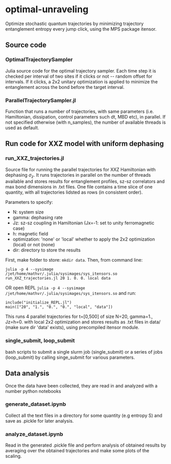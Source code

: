 # optimal-unraveling
Optimize stochastic quantum trajectories by minimizing trajectory entanglement entropy every jump click, using the MPS package itensor. 

## Source code

### OptimalTrajectorySampler
Julia source code for the optimal trajectory sampler. Each time step it is checked per interval of two sites if it clicks or not -- random offset for intervals. If it clicks, a 2x2 unitary optimization is applied to minimize the entanglement across the bond before the target interval.

### ParallelTrajectorySampler.jl
Function that runs a number of trajectories, with same parameters (i.e. Hamiltonian, dissipation, control parameters such dt, MBD etc), in parallel. If not specified otherwise (with n_samples), the number of available threads is used as default.

## Run code for XXZ model with uniform dephasing

### run_XXZ_trajectories.jl
Source file for running the parallel trajectories for XXZ Hamiltonian with dephasing $\sigma_z$. It runs trajectories in parallel on the number of threads available and stores results for entanglement profiles, sz-sz correlators and max bond dimensions in .txt files. One file contains a time slice of one quantity, with all trajectories lidsted as rows (in consistent order).

Parameters to specify: 
- N: system size
- gamma: dephasing rate
- Jz: sz-sz coupling in Hamiltonian (Jx=-1: set to unity ferromagnetic case)
- h: magnetic field
- optimization: 'none' or 'local' whether to apply the 2x2 optimization (local) or not (none)
- dir: directory to store the results

First, make folder to store: `mkdir data`.
Then, from command line: 
```
julia -p 4 --sysimage /jet/home/mathvr/.julia/sysimages/sys_itensors.so run_XXZ_trajectories.jl 20 1. 0. 0. local data
```

OR open REPL `julia -p 4 --sysimage /jet/home/mathvr/.julia/sysimages/sys_itensors.so` and run:
```
include("initialize_REPL.jl")
main(["20", "1.", "0.", "0.", "local", "data"])
```

This runs 4 parallel trajectories for t=[0,500] of size N=20, gamma=1., Jz=h=0. with local 2x2 optimization and stores results as .txt files in data/ (make sure dir 'data' exists), using precompiled itensor module.

### single_submit, loop_submit
bash scripts to submit a single slurm job (single_submit) or a series of jobs (loop_submit) by calling singe_submit for various parameters.

## Data analysis
Once the data have been collected, they are read in and analyzed with a number python notebooks

### generate_dataset.ipynb
Collect all the text files in a directory for some quantity (e.g entropy S) and save as .pickle for later analysis.

### analyze_dataset.ipynb
Read in the generated .pickle file and perforn analysis of obtained results by averaging over the obtained trajectories and make some plots of the scaling.


